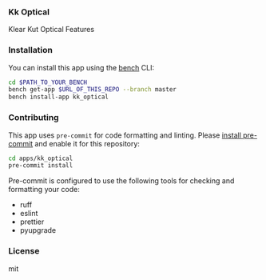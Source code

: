 ### Kk Optical

Klear Kut Optical Features

### Installation

You can install this app using the [bench](https://github.com/frappe/bench) CLI:

```bash
cd $PATH_TO_YOUR_BENCH
bench get-app $URL_OF_THIS_REPO --branch master
bench install-app kk_optical
```

### Contributing

This app uses `pre-commit` for code formatting and linting. Please [install pre-commit](https://pre-commit.com/#installation) and enable it for this repository:

```bash
cd apps/kk_optical
pre-commit install
```

Pre-commit is configured to use the following tools for checking and formatting your code:

- ruff
- eslint
- prettier
- pyupgrade

### License

mit

